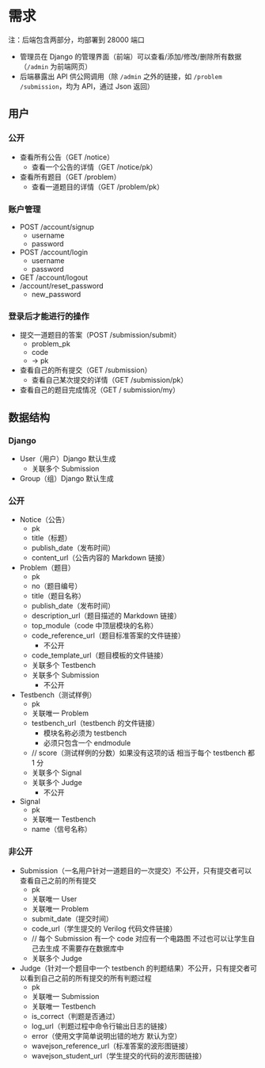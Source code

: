 # 需求

注：后端包含两部分，均部署到 28000 端口

- 管理员在 Django 的管理界面（前端）可以查看/添加/修改/删除所有数据（`/admin` 为前端网页）
- 后端暴露出 API 供公网调用（除 `/admin` 之外的链接，如 `/problem` `/submission`，均为 API，通过 Json 返回）

## 用户

### 公开

- 查看所有公告（GET /notice）
    - 查看一个公告的详情（GET /notice/pk）
- 查看所有题目（GET /problem）
    - 查看一道题目的详情（GET /problem/pk）

### 账户管理

- POST /account/signup
    - username
    - password
- POST /account/login
    - username
    - password
- GET /account/logout
- /account/reset_password
    - new_password

### 登录后才能进行的操作

- 提交一道题目的答案（POST /submission/submit）
    - problem_pk
    - code
    - -> pk
- 查看自己的所有提交（GET /submission）
    - 查看自己某次提交的详情（GET /submission/pk）
- 查看自己的题目完成情况（GET / submission/my）

## 数据结构

### Django

- User（用户）Django 默认生成
    - 关联多个 Submission
- Group（组）Django 默认生成

### 公开

- Notice（公告）
    - pk
    - title（标题）
    - publish_date（发布时间）
    - content_url（公告内容的 Markdown 链接）
- Problem（题目）
    - pk
    - no（题目编号）
    - title（题目名称）
    - publish_date（发布时间）
    - description_url（题目描述的 Markdown 链接）
    - top_module（code 中顶层模块的名称）
    - code_reference_url（题目标准答案的文件链接）
        - 不公开
    - code_template_url（题目模板的文件链接）
    - 关联多个 Testbench
    - 关联多个 Submission
        - 不公开
- Testbench（测试样例）
    - pk
    - 关联唯一 Problem
    - testbench_url（testbench 的文件链接）
        - 模块名称必须为 testbench
        - 必须只包含一个 endmodule
    - // score（测试样例的分数）如果没有这项的话  相当于每个 testbench 都 1 分
    - 关联多个 Signal
    - 关联多个 Judge
        - 不公开
- Signal
    - pk
    - 关联唯一 Testbench
    - name（信号名称）

### 非公开

- Submission（一名用户针对一道题目的一次提交）不公开，只有提交者可以查看自己之前的所有提交
    - pk
    - 关联唯一 User
    - 关联唯一 Problem
    - submit_date（提交时间）
    - code_url（学生提交的 Verilog 代码文件链接）
    - // 每个 Submission 有一个 code  对应有一个电路图  不过也可以让学生自己去生成  不需要存在数据库中
    - 关联多个 Judge
- Judge（针对一个题目中一个 testbench 的判题结果）不公开，只有提交者可以看到自己之前的所有提交的所有判题过程
    - pk
    - 关联唯一 Submission
    - 关联唯一 Testbench
    - is_correct（判题是否通过）
    - log_url（判题过程中命令行输出日志的链接）
    - error（使用文字简单说明出错的地方  默认为空）
    - wavejson_reference_url（标准答案的波形图链接）
    - wavejson_student_url（学生提交的代码的波形图链接）
